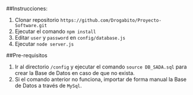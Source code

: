 ﻿##Instrucciones:

1. Clonar repositorio `https://github.com/Drogabito/Proyecto-Software.git`
1. Ejecutar el comando `npm install`
1. Editar `user` y `password` en `config/database.js`
1. Ejecutar `node server.js`

##Pre-requisitos
1. Ir al directorio `/config` y ejecutar el comando `source DB_SADA.sql` para crear la Base de Datos en caso de que no exista.
1. Si el comando anterior no funciona, importar de forma manual la Base de Datos a través de `MySql`.

